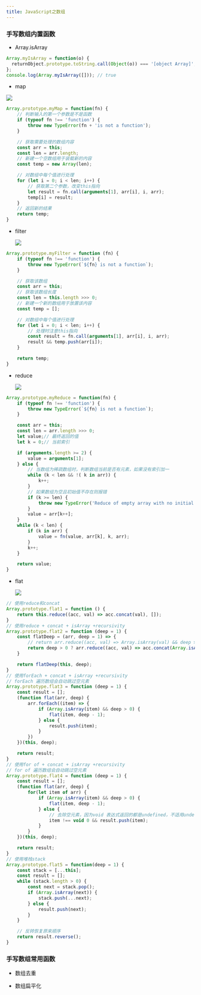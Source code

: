 ```yaml
---
title: JavaScript之数组
---
```


### 手写数组内置函数

- Array.isArray

```js
Array.myIsArray = function(o) {
  returnObject.prototype.toString.call(Object(o)) === '[object Array]';
};
console.log(Array.myIsArray([])); // true
```

- map

![](https://mmbiz.qpic.cn/mmbiz_jpg/q4qrl2ddrUvdZuoS9kmZeQVkcFCAVOOHXMnvbWnF9Y9ugoTjiauUsC2yKMuhyBdYYBSHUWjZnBFiaLUYibnEBbMxg/640?wx_fmt=jpeg&tp=webp&wxfrom=5&wx_lazy=1&wx_co=1)

```js
Array.prototype.myMap = function(fn) {
    // 判断输入的第一个参数是不是函数
    if (typeof fn !== 'function') {
        throw new TypeError(fn + 'is not a function');
    }

    // 获取需要处理的数组内容
    const arr = this;
    const len = arr.length;
    // 新建一个空数组用于装载新的内容
    const temp = new Array(len);

    // 对数组中每个值进行处理
    for (let i = 0; i < len; i++) {
        // 获取第二个参数，改变this指向
        let result = fn.call(arguments[1], arr[i], i, arr);
        temp[i] = result;
    }
    // 返回新的结果
    return temp;
}
```

- filter

  ![](https://mmbiz.qpic.cn/mmbiz_jpg/q4qrl2ddrUvdZuoS9kmZeQVkcFCAVOOHlyhxVnaQViaeeOGs0xMxVyMyh1ccuYh4ohZDMpjZKgco7uTCTiaGiaeQw/640?wx_fmt=jpeg&tp=webp&wxfrom=5&wx_lazy=1&wx_co=1)

```js
Array.prototype.myFilter = function (fn) {
    if (typeof fn !== 'function') {
        throw new TypeError(`${fn} is not a function`);
    }

    // 获取该数组
    const arr = this;
    // 获取该数组长度
    const len = this.length >>> 0;
    // 新建一个新的数组用于放置该内容
    const temp = [];

    // 对数组中每个值进行处理
    for (let i = 0; i < len; i++) {
        // 处理时注意this指向
        const result = fn.call(arguments[1], arr[i], i, arr);
        result && temp.push(arr[i]);
    }

    return temp;
}
```

- reduce

  ![](https://mmbiz.qpic.cn/mmbiz_jpg/q4qrl2ddrUvdZuoS9kmZeQVkcFCAVOOH2ic4xjMZSoX7dWwCAgz3d2cy7AGMmdRsKeTPLBP7PIib6ibhRcTyiaDgPA/640?wx_fmt=jpeg&tp=webp&wxfrom=5&wx_lazy=1&wx_co=1)

```js
Array.prototype.myReduce = function(fn) {
    if (typeof fn !== 'function') {
        throw new TypeError(`${fn} is not a function`);
    }

    const arr = this;
    const len = arr.length >>> 0;
    let value;// 最终返回的值
    let k = 0;// 当前索引

    if (arguments.length >= 2) {
        value = arguments[1];
    } else {
        // 当数组为稀疏数组时，判断数组当前是否有元素，如果没有索引加一
        while (k < len && !( k in arr)) {
            k++;
        }
        // 如果数组为空且初始值不存在则报错
        if (k >= len) {
            throw new TypeError('Reduce of empty array with no initial value');
        }
        value = arr[k++];
    }
    while (k < len) {
        if (k in arr) {
            value = fn(value, arr[k], k, arr);
        }
        k++;
    }

    return value;
}
```

- flat

  ![](https://mmbiz.qpic.cn/mmbiz_jpg/q4qrl2ddrUvdZuoS9kmZeQVkcFCAVOOH8j3uLTJyA7xtgiakXbRPAWJQUgR28V2ic6J92t3richuhTCqKnwOUmc7w/640?wx_fmt=jpeg&tp=webp&wxfrom=5&wx_lazy=1&wx_co=1)

```js
// 使用reduce和concat
Array.prototype.flat1 = function () {
    return this.reduce((acc, val) => acc.concat(val), []);
}
// 使用reduce + concat + isArray +recursivity
Array.prototype.flat2 = function (deep = 1) {
    const flatDeep = (arr, deep = 1) => {
        // return arr.reduce((acc, val) => Array.isArray(val) && deep > 0 ? [...acc, ...flatDeep(val, deep - 1)] : [...acc, val], []);
        return deep > 0 ? arr.reduce((acc, val) => acc.concat(Array.isArray(val) ? flatDeep(val, deep - 1) : val), []) : arr.slice();
    }

    return flatDeep(this, deep);
}
// 使用forEach + concat + isArray +recursivity
// forEach 遍历数组会自动跳过空元素
Array.prototype.flat3 = function (deep = 1) {
    const result = [];
    (function flat(arr, deep) {
        arr.forEach((item) => {
            if (Array.isArray(item) && deep > 0) {
                flat(item, deep - 1);
            } else {
                result.push(item);
            }
        })
    })(this, deep);

    return result;
}
// 使用for of + concat + isArray +recursivity
// for of 遍历数组会自动跳过空元素
Array.prototype.flat4 = function (deep = 1) {
    const result = [];
    (function flat(arr, deep) {
        for(let item of arr) {
            if (Array.isArray(item) && deep > 0) {
                flat(item, deep - 1);
            } else {
                // 去除空元素，因为void 表达式返回的都是undefined，不适用undefined是因为undefined在局部变量会被重写
                item !== void 0 && result.push(item);
            }
        }
    })(this, deep);

    return result;
}
// 使用堆栈stack
Array.prototype.flat5 = function(deep = 1) {
    const stack = [...this];
    const result = [];
    while (stack.length > 0) {
        const next = stack.pop();
        if (Array.isArray(next)) {
            stack.push(...next);
        } else {
            result.push(next);
        }
    }

    // 反转恢复原来顺序
    return result.reverse();
}
``` 


### 手写数组常用函数

- 数组去重


- 数组扁平化
